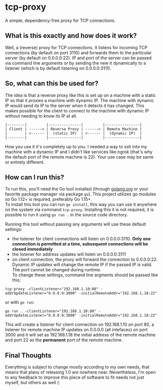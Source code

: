 # tcp-proxy
A simple, dependency-free proxy for TCP connections.

## What is this exactly and how does it work?
Well, a (reverse) proxy for TCP connections. It listens for incoming TCP connections
(by default on port 3110) and forwards them to the particular server (by
default on 0.0.0.0:22). IP and port of the server can be passed via command
line arguments or by sending the new it dynamically to a listener (which is
by default listening on 0.0.0.0:3111).

## So, what can this be used for?
The idea is that a reverse proxy like this is set up on a machine with a static IP
so that it proxies a machine with dynamic IP. The machine with dynamic IP
would send its IP to the server when it detects it has changed. This makes
possible for the client to connect to the machine with dynamic IP without
needing to know its IP at all.  

```
|--------|         |---------------|         |----------------|
| Client | ------> | Reverse Proxy | ------> | Remote Machine |
|        | <------ |  (static IP)  | <------ |  (dynamic IP)  |
|--------|         |---------------|         |----------------|  
```

How you use it it's completely up to you. I needed a way to ssh into my machine with
a dynamic IP and I didn't like services like ngrok (that's why the default port of
the remote machine is 22). Your use case may be same or entirely different.

## How can I run this?
To run this, you'll need the Go tool installed (through [golang.org](https://golang.org)
or your favorite package manager via package `go`). This project utilizes go modules
so Go 1.12+ is required, preferably Go 1.15+.  
To install this tool you can run `go install`, this way you can use it anywhere
on the system via command `tcp-proxy`. Installing this it is not required, it is
possible to run it using `go run .` in the source code directory.  

Running this tool without passing any arguments will use these default settings:
- the listener for client connections will listen on 0.0.0.0:3110. **Only one
connection is permitted at a time, subsequent connections will be closed immediately**
- the listener for address updates will listen on 0.0.0.0:3111
- on client connection, the proxy will forward the connection to 0.0.0.0:22. Dynamic
IP updates will change the remote IP if the passed IP is valid. The port cannot be
changed during runtime.  
To change these settings, command line argments should be passed like this:

```shell
tcp-proxy -clientListener="192.168.1.10:80" -addrUpdateListener="0.0.0.0:3000" -initialRemoteAddr="192.168.1.18:22"
```

or with `go run`: 

```shell
go run . -clientListener="192.168.1.10:80" -addrUpdateListener="0.0.0.0:3000" -initialRemoteAddr="192.168.1.18:22"
```

This will create a listener for client connection on 192.168.1.10 on port 80, a
listener for remote machine IP updates on 0.0.0.0 (all intefaces) on port 3000 and
it will set as 192.168.1.18 the initial address of the remote machine and port
22 as the **permanent** port of the remote machine.

## Final Thoughts
Everything is subject to change mostly according to my own needs, that means that
plans of releasing 1.0 are nowhere near. Nevertheless, I'm open to any feedback
to improve this piece of software to fit needs not just myself, but others as well (:
